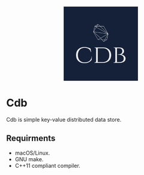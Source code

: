 <p align="center">
    <img src="./logo.jpeg">
</p>

# Cdb

Cdb is simple key-value distributed data store.

## Requirments

- macOS/Linux.
- GNU make.
- C++11 compliant compiler.

